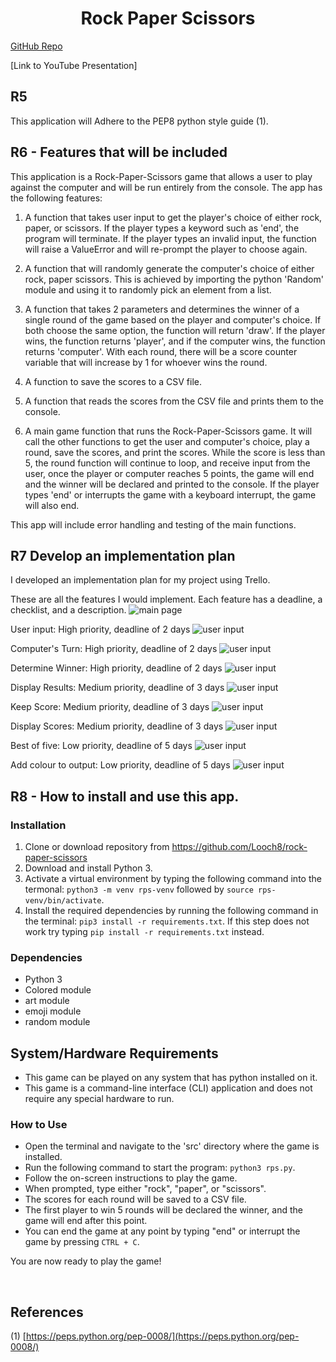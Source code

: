 # <h1 style="text-align: center;">Rock Paper Scissors</h1>

[GitHub Repo](https://github.com/Looch8/rps-terminal-app.git)

<!-- To fill this out -->

[Link to YouTube Presentation]

## R5

This application will Adhere to the PEP8 python style guide (1).

## R6 - Features that will be included

This application is a Rock-Paper-Scissors game that allows a user to play against the computer and will be run entirely from the console.
The app has the following features:

1. A function that takes user input to get the player's choice of either rock, paper, or scissors. If the player types a keyword such as 'end', the program will terminate. If the player types an invalid input, the function will raise a ValueError and will re-prompt the player to choose again.

2. A function that will randomly generate the computer's choice of either rock, paper scissors.
   This is achieved by importing the python 'Random' module and using it to randomly pick an element from a list.

3. A function that takes 2 parameters and determines the winner of a single round of the game based on the player and computer's choice.
   If both choose the same option, the function will return 'draw'. If the player wins, the function returns 'player', and if the computer wins, the function returns 'computer'.
   With each round, there will be a score counter variable that will increase by 1 for whoever wins the round.

4. A function to save the scores to a CSV file.

5. A function that reads the scores from the CSV file and prints them to the console.

6. A main game function that runs the Rock-Paper-Scissors game. It will call the other functions to get the user and computer's choice, play a round, save the scores, and print the scores.
   While the score is less than 5, the round function will continue to loop, and receive input from the user, once the player or computer reaches 5 points, the game will end and the winner will be declared and printed to the console. If the player types 'end' or interrupts the game with a keyboard interrupt, the game will also end.

This app will include error handling and testing of the main functions.

## R7 Develop an implementation plan

I developed an implementation plan for my project using Trello.

These are all the features I would implement.
Each feature has a deadline, a checklist, and a description.
![main page](docs/trello1.png)

User input: High priority, deadline of 2 days
![user input](docs/trello2.png)

Computer's Turn: High priority, deadline of 2 days
![user input](docs/trello3.png)

Determine Winner: High priority, deadline of 2 days
![user input](docs/trello4.png)

Display Results: Medium priority, deadline of 3 days
![user input](docs/trello5.png)

Keep Score: Medium priority, deadline of 3 days
![user input](docs/trello6.png)

Display Scores: Medium priority, deadline of 3 days
![user input](docs/trello7.png)

Best of five: Low priority, deadline of 5 days
![user input](docs/trello8.png)

Add colour to output: Low priority, deadline of 5 days
![user input](docs/trello9.png)

## R8 - How to install and use this app.

### Installation

1. Clone or download repository from https://github.com/Looch8/rock-paper-scissors
2. Download and install Python 3.
3. Activate a virtual environment by typing the following command into the termonal: `python3 -m venv rps-venv` followed by `source rps-venv/bin/activate`.
4. Install the required dependencies by running the following command in the terminal: `pip3 install -r requirements.txt`. If this step does not work try typing `pip install -r requirements.txt` instead.

### Dependencies

-   Python 3
-   Colored module
-   art module
-   emoji module
-   random module

## System/Hardware Requirements

-   This game can be played on any system that has python installed on it.
-   This game is a command-line interface (CLI) application and does not require any special hardware to run.

### How to Use

-   Open the terminal and navigate to the 'src' directory where the game is installed.
-   Run the following command to start the program: `python3 rps.py`.
-   Follow the on-screen instructions to play the game.
-   When prompted, type either "rock", "paper", or "scissors".
-   The scores for each round will be saved to a CSV file.
-   The first player to win 5 rounds will be declared the winner, and the game will end after this point.
-   You can end the game at any point by typing "end" or interrupt the game by pressing `CTRL + C`.

You are now ready to play the game!

<div style="page-break-after: always; visibility: hidden"> 
\pagebreak 
</div>

## References

(1) [https://peps.python.org/pep-0008/](https://peps.python.org/pep-0008/)
